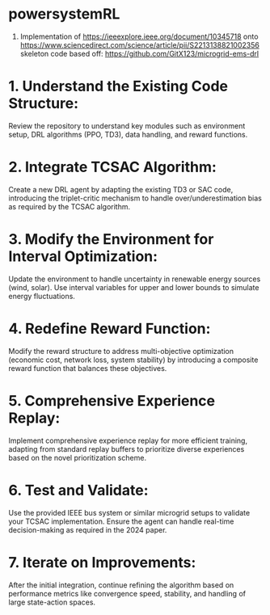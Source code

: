 # powersystemRL

1) Implementation of https://ieeexplore.ieee.org/document/10345718 onto https://www.sciencedirect.com/science/article/pii/S2213138821002356
skeleton code based off: https://github.com/GitX123/microgrid-ems-drl

# 1. Understand the Existing Code Structure:
Review the repository to understand key modules such as environment setup, DRL algorithms (PPO, TD3), data handling, and reward functions.
# 2. Integrate TCSAC Algorithm:
Create a new DRL agent by adapting the existing TD3 or SAC code, introducing the triplet-critic mechanism to handle over/underestimation bias as required by the TCSAC algorithm.
# 3. Modify the Environment for Interval Optimization:
Update the environment to handle uncertainty in renewable energy sources (wind, solar). Use interval variables for upper and lower bounds to simulate energy fluctuations.
# 4. Redefine Reward Function:
Modify the reward structure to address multi-objective optimization (economic cost, network loss, system stability) by introducing a composite reward function that balances these objectives.
# 5. Comprehensive Experience Replay:
Implement comprehensive experience replay for more efficient training, adapting from standard replay buffers to prioritize diverse experiences based on the novel prioritization scheme.
# 6. Test and Validate:
Use the provided IEEE bus system or similar microgrid setups to validate your TCSAC implementation. Ensure the agent can handle real-time decision-making as required in the 2024 paper.
# 7. Iterate on Improvements:
After the initial integration, continue refining the algorithm based on performance metrics like convergence speed, stability, and handling of large state-action spaces.
